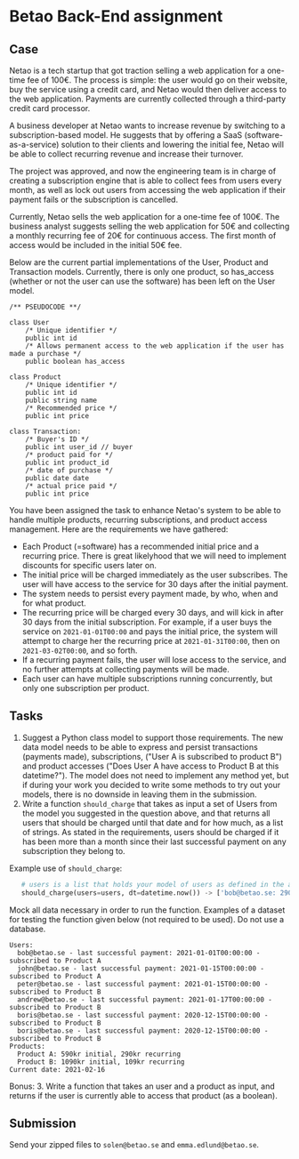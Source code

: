 # Betao Back-End assignment

## Case

Netao is a tech startup that got traction selling a web application for a one-time fee of 100€. The process is simple: the user would go on their website, buy the service using a credit card, and Netao would then deliver access to the web application. Payments are currently collected through a third-party credit card processor. 

A business developer at Netao wants to increase revenue by switching to a subscription-based model. He suggests that by offering a SaaS (software-as-a-service) solution to their clients and lowering the initial fee, Netao will be able to collect recurring revenue and increase their turnover.

The project was approved, and now the engineering team is in charge of creating a subscription engine that is able to collect fees from users every month, as well as lock out users from accessing the web application if their payment fails or the subscription is cancelled.

Currently, Netao sells the web application for a one-time fee of 100€. The business analyst suggests selling the web application for 50€ and collecting a monthly recurring fee of 20€ for continuous access. The first month of access would be included in the initial 50€ fee.


Below are the current partial implementations of the User, Product and Transaction models. Currently, there is only one product, so has_access (whether or not the user can use the software) has been left on the User model.

```
/** PSEUDOCODE **/

class User
    /* Unique identifier */
    public int id
    /* Allows permanent access to the web application if the user has made a purchase */
    public boolean has_access

class Product
    /* Unique identifier */
    public int id
    public string name
    /* Recommended price */ 
    public int price

class Transaction:
    /* Buyer's ID */
    public int user_id // buyer
    /* product paid for */
    public int product_id
    /* date of purchase */
    public date date
    /* actual price paid */
    public int price
``` 

You have been assigned the task to enhance Netao's system to be able to handle multiple products, recurring subscriptions, and product access management. Here are the requirements we have gathered:

- Each Product (=software) has a recommended initial price and a recurring price. There is great likelyhood that we will need to implement discounts for specific users later on.
- The initial price will be charged immediately as the user subscribes. The user will have access to the service for 30 days after the initial payment.
- The system needs to persist every payment made, by who, when and for what product.
- The recurring price will be charged every 30 days, and will kick in after 30 days from the initial subscription. For example, if a user buys the service on `2021-01-01T00:00` and pays the initial price, the system will attempt to charge her the recurring price at `2021-01-31T00:00`, then on `2021-03-02T00:00`, and so forth.
- If a recurring payment fails, the user will lose access to the service, and no further attempts at collecting payments will be made.
- Each user can have multiple subscriptions running concurrently, but only one subscription per product.

## Tasks
1. Suggest a Python class model to support those requirements. The new data model needs to be able to express and persist transactions (payments made), subscriptions, ("User A is subscribed to product B") and product accesses ("Does User A have access to Product B at this datetime?"). The model does not need to implement any method yet, but if during your work you decided to write some methods to try out your models, there is no downside in leaving them in the submission.
2. Write a function `should_charge` that takes as input a set of Users from the model you suggested in the question above, and that returns all users that should be charged until that date and for how much, as a list of strings. As stated in the requirements, users should be charged if it has been more than a month since their last successful payment on any subscription they belong to. 

Example use of `should_charge`:
```python
   # users is a list that holds your model of users as defined in the answer to question 1
   should_charge(users=users, dt=datetime.now()) -> ['bob@betao.se: 290kr', 'john@betao.se: 290kr']
```

Mock all data necessary in order to run the function. Examples of a dataset for testing the function given below (not required to be used). Do not use a database.
```
Users: 
  bob@betao.se - last successful payment: 2021-01-01T00:00:00 - subscribed to Product A
  john@betao.se - last successful payment: 2021-01-15T00:00:00 - subscribed to Product A
  peter@betao.se - last successful payment: 2021-01-15T00:00:00 - subscribed to Product B
  andrew@betao.se - last successful payment: 2021-01-17T00:00:00 - subscribed to Product B
  boris@betao.se - last successful payment: 2020-12-15T00:00:00 - subscribed to Product B
  boris@betao.se - last successful payment: 2020-12-15T00:00:00 - subscribed to Product B
Products:
  Product A: 590kr initial, 290kr recurring
  Product B: 1090kr initial, 109kr recurring
Current date: 2021-02-16
```


Bonus:
3. Write a function that takes an user and a product as input, and returns if the user is currently able to access that product (as a boolean).

## Submission
Send your zipped files to `solen@betao.se` and `emma.edlund@betao.se`.

